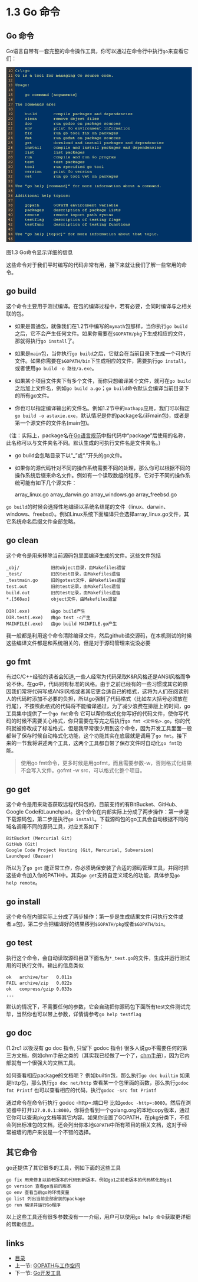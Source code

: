 # 1.3 Go 命令

## Go 命令

  Go语言自带有一套完整的命令操作工具，你可以通过在命令行中执行`go`来查看它们：

  ![](images/1.3.go.png?raw=true)

图1.3 Go命令显示详细的信息

  这些命令对于我们平时编写的代码非常有用，接下来就让我们了解一些常用的命令。

## go build

  这个命令主要用于测试编译。在包的编译过程中，若有必要，会同时编译与之相关联的包。

  - 如果是普通包，就像我们在1.2节中编写的`mymath`包那样，当你执行`go build`之后，它不会产生任何文件。如果你需要在`$GOPATH/pkg`下生成相应的文件，那就得执行`go install`了。

  - 如果是`main`包，当你执行`go build`之后，它就会在当前目录下生成一个可执行文件。如果你需要在`$GOPATH/bin`下生成相应的文件，需要执行`go install`，或者使用`go build -o 路径/a.exe`。

  - 如果某个项目文件夹下有多个文件，而你只想编译某个文件，就可在`go build`之后加上文件名，例如`go build a.go`；`go build`命令默认会编译当前目录下的所有go文件。

  - 你也可以指定编译输出的文件名。例如1.2节中的`mathapp`应用，我们可以指定`go build -o astaxie.exe`，默认情况是你的package名(非main包)，或者是第一个源文件的文件名(main包)。

  （注：实际上，package名在[Go语言规范](https://golang.org/ref/spec)中指代码中“package”后使用的名称，此名称可以与文件夹名不同。默认生成的可执行文件名是文件夹名。）

  - go build会忽略目录下以“_”或“.”开头的go文件。

  - 如果你的源代码针对不同的操作系统需要不同的处理，那么你可以根据不同的操作系统后缀来命名文件。例如有一个读取数组的程序，它对于不同的操作系统可能有如下几个源文件：

	array_linux.go
	array_darwin.go
	array_windows.go
	array_freebsd.go

  `go build`的时候会选择性地编译以系统名结尾的文件（linux、darwin、windows、freebsd）。例如Linux系统下面编译只会选择array_linux.go文件，其它系统命名后缀文件全部忽略。

## go clean

  这个命令是用来移除当前源码包里面编译生成的文件。这些文件包括

	_obj/            旧的object目录，由Makefiles遗留
	_test/           旧的test目录，由Makefiles遗留
	_testmain.go     旧的gotest文件，由Makefiles遗留
	test.out         旧的test记录，由Makefiles遗留
	build.out        旧的test记录，由Makefiles遗留
	*.[568ao]        object文件，由Makefiles遗留

	DIR(.exe)        由go build产生
	DIR.test(.exe)   由go test -c产生
	MAINFILE(.exe)   由go build MAINFILE.go产生

  我一般都是利用这个命令清除编译文件，然后github递交源码，在本机测试的时候这些编译文件都是和系统相关的，但是对于源码管理来说没必要

## go fmt

  有过C/C++经验的读者会知道,一些人经常为代码采取K&R风格还是ANSI风格而争论不休。在go中，代码则有标准的风格。由于之前已经有的一些习惯或其它的原因我们常将代码写成ANSI风格或者其它更合适自己的格式，这将为人们在阅读别人的代码时添加不必要的负担，所以go强制了代码格式（比如左大括号必须放在行尾），不按照此格式的代码将不能编译通过，为了减少浪费在排版上的时间，go工具集中提供了一个`go fmt`命令 它可以帮你格式化你写好的代码文件，使你写代码的时候不需要关心格式，你只需要在写完之后执行`go fmt <文件名>.go`，你的代码就被修改成了标准格式，但是我平常很少用到这个命令，因为开发工具里面一般都带了保存时候自动格式化功能，这个功能其实在底层就是调用了`go fmt`。接下来的一节我将讲述两个工具，这两个工具都自带了保存文件时自动化`go fmt`功能。

>使用go fmt命令，更多时候是用gofmt，而且需要参数-w，否则格式化结果不会写入文件。gofmt -w src，可以格式化整个项目。

## go get

  这个命令是用来动态获取远程代码包的，目前支持的有BitBucket、GitHub、Google Code和Launchpad。这个命令在内部实际上分成了两步操作：第一步是下载源码包，第二步是执行`go install`。下载源码包的go工具会自动根据不同的域名调用不同的源码工具，对应关系如下：

	BitBucket (Mercurial Git)
	GitHub (Git)
	Google Code Project Hosting (Git, Mercurial, Subversion)
	Launchpad (Bazaar)

  所以为了`go get` 能正常工作，你必须确保安装了合适的源码管理工具，并同时把这些命令加入你的PATH中。其实`go get`支持自定义域名的功能，具体参见`go help remote`。

## go install

  这个命令在内部实际上分成了两步操作：第一步是生成结果文件(可执行文件或者.a包)，第二步会把编译好的结果移到`$GOPATH/pkg`或者`$GOPATH/bin`。

## go test

  执行这个命令，会自动读取源码目录下面名为`*_test.go`的文件，生成并运行测试用的可执行文件。输出的信息类似

	ok   archive/tar   0.011s
	FAIL archive/zip   0.022s
	ok   compress/gzip 0.033s
	...

  默认的情况下，不需要任何的参数，它会自动把你源码包下面所有test文件测试完毕，当然你也可以带上参数，详情请参考`go help testflag`

## go doc
  
  (1.2rc1 以後沒有 go doc 指令, 只留下 godoc 指令)
  很多人说go不需要任何的第三方文档，例如chm手册之类的（其实我已经做了一个了，[chm手册](https://github.com/astaxie/godoc)），因为它内部就有一个很强大的文档工具。

  如何查看相应package的文档呢？
  例如builtin包，那么执行`go doc builtin`
  如果是http包，那么执行`go doc net/http`
  查看某一个包里面的函数，那么执行`godoc fmt Printf`
  也可以查看相应的代码，执行`godoc -src fmt Printf`

  通过命令在命令行执行 godoc -http=:端口号 比如`godoc -http=:8080`。然后在浏览器中打开`127.0.0.1:8080`，你将会看到一个golang.org的本地copy版本，通过它你可以查询pkg文档等其它内容。如果你设置了GOPATH，在pkg分类下，不但会列出标准包的文档，还会列出你本地`GOPATH`中所有项目的相关文档，这对于经常被墙的用户来说是一个不错的选择。

## 其它命令

  go还提供了其它很多的工具，例如下面的这些工具

	go fix 用来修复以前老版本的代码到新版本，例如go1之前老版本的代码转化到go1
	go version 查看go当前的版本
	go env 查看当前go的环境变量
	go list 列出当前全部安装的package
	go run 编译并运行Go程序

以上这些工具还有很多参数没有一一介绍，用户可以使用`go help 命令`获取更详细的帮助信息。


## links
   * [目录](<preface.md>)
   * 上一节: [GOPATH与工作空间](<01.2.md>)
   * 下一节: [Go开发工具](<01.4.md>)
